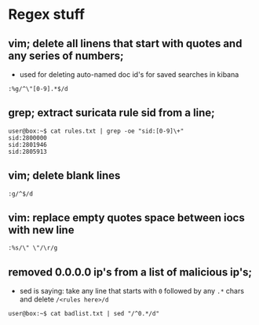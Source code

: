 # Regex stuff
## vim; delete all linens that start with quotes and any series of numbers;
- used for deleting auto-named doc id's for saved searches in kibana
```
:%g/^\"[0-9].*$/d
```

## grep; extract suricata rule sid from a line; 
```
user@box:~$ cat rules.txt | grep -oe "sid:[0-9]\+"
sid:2800000
sid:2801946
sid:2805913
```

## vim; delete blank lines
```
:g/^$/d
```

## vim: replace empty quotes space between iocs with new line
```
:%s/\" \"/\r/g
```
## removed 0.0.0.0 ip's from a list of malicious ip's;
- sed is saying: take any line that starts with ```0``` followed by any ```.*``` chars and delete ```/<rules here>/d```
```
user@box:~$ cat badlist.txt | sed "/^0.*/d"
```
